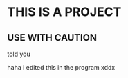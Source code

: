 <h1>THIS IS A PROJECT</h1>

<h2>USE WITH CAUTION</h2>











told you


haha i edited this in the program xddx

